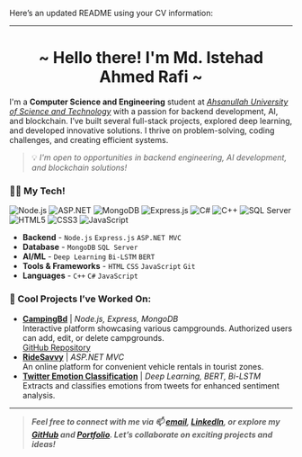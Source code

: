 Here’s an updated README using your CV information:  

---

<h1 align="center">~ Hello there! I'm Md. Istehad Ahmed Rafi ~</h1>

I'm a **Computer Science and Engineering** student at _[Ahsanullah University of Science and Technology](https://www.aust.edu/)_ with a passion for backend development, AI, and blockchain. I’ve built several full-stack projects, explored deep learning, and developed innovative solutions. I thrive on problem-solving, coding challenges, and creating efficient systems.

> 💡 *I'm open to opportunities in backend engineering, AI development, and blockchain solutions!*

### 🧑‍💻 My Tech!

<p>
<img src="https://img.shields.io/badge/Node.js-339933?style=for-the-badge&logo=nodedotjs&logoColor=white" alt="Node.js" />
<img src="https://img.shields.io/badge/ASP.NET-512BD4?style=for-the-badge&logo=dotnet&logoColor=white" alt="ASP.NET" />
<img src="https://img.shields.io/badge/MongoDB-47A248?style=for-the-badge&logo=mongodb&logoColor=white" alt="MongoDB" />
<img src="https://img.shields.io/badge/Express.js-000000?style=for-the-badge&logo=express&logoColor=white" alt="Express.js" />
<img src="https://img.shields.io/badge/C%23-239120?style=for-the-badge&logo=csharp&logoColor=white" alt="C#" />
<img src="https://img.shields.io/badge/C++-00599C?style=for-the-badge&logo=cplusplus&logoColor=white" alt="C++" />
<img src="https://img.shields.io/badge/SQL_Server-CC2927?style=for-the-badge&logo=microsoft-sql-server&logoColor=white" alt="SQL Server" />
<img src="https://img.shields.io/badge/HTML5-E34F26?style=for-the-badge&logo=html5&logoColor=white" alt="HTML5" />
<img src="https://img.shields.io/badge/CSS3-1572B6?style=for-the-badge&logo=css3&logoColor=white" alt="CSS3" />
<img src="https://img.shields.io/badge/JavaScript-F7DF1E?style=for-the-badge&logo=javascript&logoColor=black" alt="JavaScript" />
</p>

- **Backend** - `Node.js` `Express.js` `ASP.NET MVC`
- **Database** - `MongoDB` `SQL Server`
- **AI/ML** - `Deep Learning` `Bi-LSTM` `BERT`
- **Tools & Frameworks** - `HTML` `CSS` `JavaScript` `Git`
- **Languages** - `C++` `C#` `JavaScript`

### 🌱 Cool Projects I’ve Worked On:
- **[CampingBd](https://campingbd.onrender.com/)** | *Node.js, Express, MongoDB*  
  Interactive platform showcasing various campgrounds. Authorized users can add, edit, or delete campgrounds.  
  [GitHub Repository](https://github.com/Rafi521/CampingBd)  
- **[RideSavvy](https://github.com/Rafi521/RideSavvy)** | *ASP.NET MVC*  
  An online platform for convenient vehicle rentals in tourist zones.  
- **[Twitter Emotion Classification](https://github.com/Rafi521/twitter-emotion-extraction-using-deep-learning)** | *Deep Learning, BERT, Bi-LSTM*  
  Extracts and classifies emotions from tweets for enhanced sentiment analysis.  

---

> ***Feel free to connect with me via 📫 [email](mailto:istehadrafi09@gmail.com), [LinkedIn](https://linkedin.com/in/md-istehad-ahmed-rafi), or explore my [GitHub](https://github.com/Rafi521) and [Portfolio](https://rafi77.vercel.app/). Let’s collaborate on exciting projects and ideas!***
